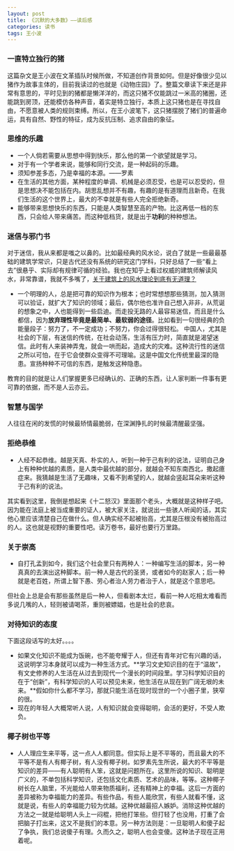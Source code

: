 ```yaml
---
layout: post
title: 《沉默的大多数》——读后感
categories: 读书
tags: 王小波
---
```


### 一直特立独行的猪

这篇杂文是王小波在文革插队时候所做，不知道创作背景如何。但是好像很少见以猪作为故事主体的，目前我读过的也就是《动物庄园》了。整篇文章读下来还是非常有意思的，平时见到的猪都是懒洋洋的，而这只猪不仅能跳过一米高的猪圈，还能跳到房顶，还能模仿各种声音，着实是特立独行，本质上这只猪也是在寻找自由，不愿意被人类的规则束缚。所以，在王小波笔下，这只猪摆脱了猪们的普遍命运，具有自然、野性的特征，成为反抗压制、追求自由的象征。

### 思维的乐趣

* 一个人倘若需要从思想中得到快乐，那么他的第一个欲望就是学习。
* 对于有一个学者来说，能够和同行交流，是一种起码的乐趣。
* 须知参差多态，乃是幸福的本源。——罗素
* 在生活的其他方面，某种程度的单调、机械是必须忍受，也是可以忍受的，但是思想决不能包括在内。胡思乱想并不有趣，有趣的是有道理而且新奇。在我们生活的这个世界上，最大的不幸就是有些人完全拒绝新奇。
* 能够带来思想快乐的东西，只能是人类智慧至高的产物。比这再低一档的东西，只会给人带来痛苦。而这种低档货，就是出于**功利**的种种想法。

### 迷信与邪门书

对于迷信，我从来都是嗤之以鼻的。比如最经典的风水论，说白了就是一些最最基础的建筑学常识，只是古代还没有系统的研究这门学科，只好总结了一些“看上去”很悬乎、实际却有规律可循的经验。我也在知乎上看过权威的建筑师解读风水，非常靠谱，我就不多嘴了，[关于建筑上的风水理论到底有无道理？][1]

* 一个明理的人，总是把可靠的知识作为根本；也时常想想那些猜测，加入猜测可以验证，就扩大了知识的领域；最后，偶尔他也准许自己想入非非，从荒诞的想象之中，人也能得到一些启迪。而走投无路的人最容易迷信，而且是什么都信，因为**放弃理性毕竟是最简单、最软弱的途径**。比如看到一句很经典的负能量段子：努力了，不一定成功；不努力，你会过得很轻松。
中国人，尤其是社会的下层，有迷信的传统，在社会动荡，生活有压力时，简直就是渴望迷信。此时有人来装神弄鬼，就会一哄而起，造成大的灾难。这种流行性的迷信之所以可怕，在于它会使群众变得不可理喻。这是中国文化传统里最深的隐患。宣扬种种不可信的东西，是触发这种隐患。

教育的目的就是让人们掌握更多已经确认的、正确的东西，让人家判断一件事有更可靠的依据，而不是人云亦云。

### 智慧与国学

人往往在闲的发慌的时候最矫情最脆弱，在深渊挣扎的时候最清醒最坚强。

### 拒绝恭维

* 人经不起恭维。越是天真、朴实的人，听到一种于己有利的说法，证明自己身上有种种优越的素质，是人类中最优越的部分，就越会不知东南西北，撒起癔症来。我猜越是生活了无趣味，又看不到希望的人，就越会竖起耳朵来听这种于己有利的说法。

其实看到这里，我倒是想起来《十二怒汉》里面那个老头，大概就是这种样子吧。因为能在法庭上被当成重要的证人，被大家关注，就说出一些骇人听闻的话，其实他心里应该清楚自己在做什么。但人确实经不起被抬高，尤其是压根没有被抬高过的人。这也就是视野的重要性吧。读万卷书，最好也要行万里路。

### 关于崇高

* 自打孔孟到如今，我们这个社会里只有两种人：一种编写生活的脚本，另一种真真的去演出这种脚本。前一种人是古代的圣贤，或者如今的赵家人；后一种就是老百姓，所谓上智下愚、劳心者治人劳力者治于人，就是这个意思吧。

但社会上总是会有那些虽然是后一种人，但看剧本太烂，看前一种人吃相太难看而多说几嘴的人，轻则被请喝茶，重则被嫖娼，也是社会的悲哀。

### 对待知识的态度

下面这段话写的太好。。。。

* 如果文化知识不能成为饭碗，也不能夸耀于人，但还有青年对它有兴趣的话，这说明学习本身就可以成为一种生活方式。**学习文史知识目的在于“温故”，有文史修养的人生活在从过去到现代一个漫长的时间段里。学习科学知识目的在于“创新”，有科学知识的人可以预见未来，他生活在从现在到广阔无垠的未来。**假如你什么都不学习，那就只能生活在现时现世的一个小圈子里，狭窄的很。
* 现在的年轻人大概常听人说，人有知识就会变得聪明，会活的更好，不受人欺负。

### 椰子树也平等

* 人人理应生来平等，这一点人人都同意。但实际上是不平等的，而且最大的不平等不是有人有椰子树，有人没有椰子树。如罗素先生所说，最大的不平等是知识的差异——有人聪明有人笨，这就是问题所在。这里所说的知识、聪明是广义的，不单包括科学知识，还包括文化素质、艺术的品味，等等。这种椰子树长在人脑里，不光能给人带来物质福利，还有精神上的幸福。这后一方面的差异被称为幸福能力的差异。有些作品，有些人能欣赏，有些人就看不懂，这就是说，有些人的幸福能力较为优越。这种优越最招人嫉妒。消除这种优越的方法之一就是给聪明人头上一闷棍，把他打笨些。但打轻了也没用，打重了会把脑子打出来，这又不是我们的本意。另一种方法则是：一旦聪明人和傻子起了争执，我们总说傻子有理。久而久之，聪明人也会变傻。这种法子现在正用着呢。

[1]:	https://www.zhihu.com/question/35290570